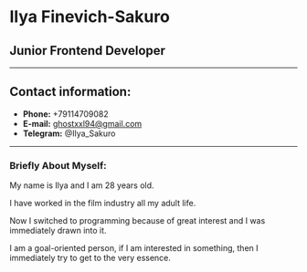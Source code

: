 # Ilya Finevich-Sakuro
## Junior Frontend Developer
--------------------------
## Contact information:
* **Phone:** +79114709082
* **E-mail:** ghostxxl94@gmail.com
* **Telegram:** @Ilya_Sakuro
---------------------------

### Briefly About Myself:

My name is Ilya and I am 28 years old.


I have worked in the film industry all my adult life.
 
Now I switched to programming because of great interest and I was immediately drawn into it.

I am a goal-oriented person, if I am interested in something, then I immediately try to get to the very essence.